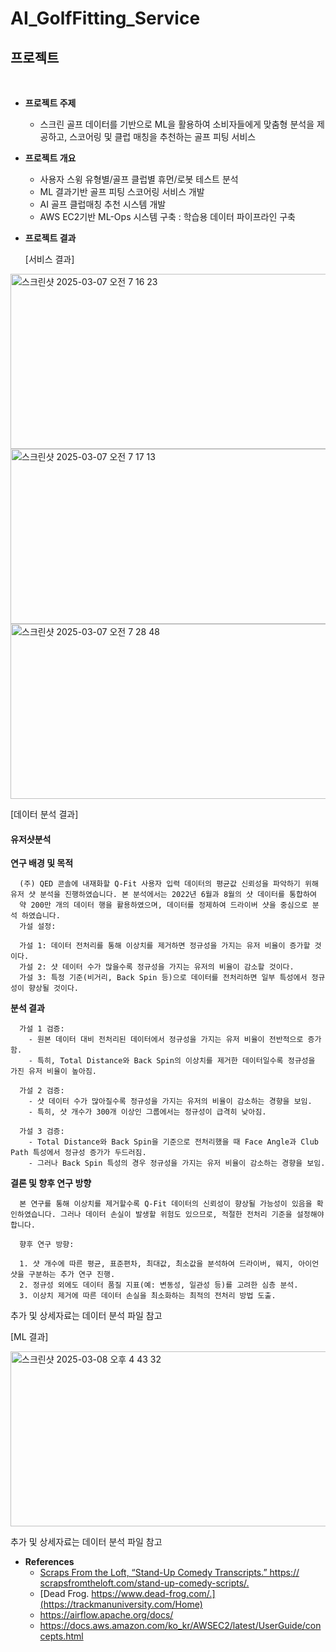 # AI_GolfFitting_Service

## 프로젝트
<br>

- **프로젝트 주제**
  - 스크린 골프 데이터를 기반으로 ML을 활용하여 소비자들에게 맞춤형 분석을 제공하고, 스코어링 및 클럽 매칭을 추천하는 골프 피팅 서비스

- **프로젝트 개요**
  -	사용자 스윙 유형별/골프 클럽별 휴먼/로봇 테스트 분석
  -	ML 결과기반 골프 피팅 스코어링 서비스 개발
  -	AI 골프 클럽매칭 추천 시스템 개발
  -	AWS EC2기반 ML-Ops 시스템 구축 : 학습용 데이터 파이프라인 구축


- **프로젝트 결과**

  [서비스 결과]

<img width="621" height = "280" alt="스크린샷 2025-03-07 오전 7 16 23" src="https://github.com/user-attachments/assets/0eb41017-1aa5-403f-87cb-b743e20af248" />
<img width="621" height = "280" alt="스크린샷 2025-03-07 오전 7 17 13" src="https://github.com/user-attachments/assets/a53f5ae0-bc3e-400f-b7bc-f93b67a61de5" />
<img width="621" height = "280" alt="스크린샷 2025-03-07 오전 7 28 48" src="https://github.com/user-attachments/assets/c0098d09-674d-4a35-900e-b5a4539b1732" />

  [데이터 분석 결과]

  #### 유저샷분석
  
  **연구 배경 및 목적**
  
      (주) QED 콘솔에 내재화할 Q-Fit 사용자 입력 데이터의 평균값 신뢰성을 파악하기 위해 유저 샷 분석을 진행하였습니다. 본 분석에서는 2022년 6월과 8월의 샷 데이터를 통합하여
      약 200만 개의 데이터 행을 활용하였으며, 데이터를 정제하여 드라이버 샷을 중심으로 분석 하였습니다.  
      가설 설정:  
  
      가설 1: 데이터 전처리를 통해 이상치를 제거하면 정규성을 가지는 유저 비율이 증가할 것이다.  
      가설 2: 샷 데이터 수가 많을수록 정규성을 가지는 유저의 비율이 감소할 것이다.  
      가설 3: 특정 기준(비거리, Back Spin 등)으로 데이터를 전처리하면 일부 특성에서 정규성이 향상될 것이다.  

  **분석 결과**
  
      가설 1 검증:  
        - 원본 데이터 대비 전처리된 데이터에서 정규성을 가지는 유저 비율이 전반적으로 증가함.  
        - 특히, Total Distance와 Back Spin의 이상치를 제거한 데이터일수록 정규성을 가진 유저 비율이 높아짐. 
        
      가설 2 검증:  
        - 샷 데이터 수가 많아질수록 정규성을 가지는 유저의 비율이 감소하는 경향을 보임.  
        - 특히, 샷 개수가 300개 이상인 그룹에서는 정규성이 급격히 낮아짐.  
        
      가설 3 검증:  
        - Total Distance와 Back Spin을 기준으로 전처리했을 때 Face Angle과 Club Path 특성에서 정규성 증가가 두드러짐.  
        - 그러나 Back Spin 특성의 경우 정규성을 가지는 유저 비율이 감소하는 경향을 보임.  

  
  **결론 및 향후 연구 방향**
  
      본 연구를 통해 이상치를 제거할수록 Q-Fit 데이터의 신뢰성이 향상될 가능성이 있음을 확인하였습니다. 그러나 데이터 손실이 발생할 위험도 있으므로, 적절한 전처리 기준을 설정해야합니다.  
      
      향후 연구 방향:  
  
      1. 샷 개수에 따른 평균, 표준편차, 최대값, 최소값을 분석하여 드라이버, 웨지, 아이언 샷을 구분하는 추가 연구 진행.  
      2. 정규성 외에도 데이터 품질 지표(예: 변동성, 일관성 등)를 고려한 심층 분석.  
      3. 이상치 제거에 따른 데이터 손실을 최소화하는 최적의 전처리 방법 도출.  
  
  추가 및 상세자료는 데이터 분석 파일 참고


  [ML 결과]

<img width="621" height = "280" alt="스크린샷 2025-03-08 오후 4 43 32" src="https://github.com/user-attachments/assets/98cc90ac-0876-429a-adb4-2b4d1c17a697" />

추가 및 상세자료는 데이터 분석 파일 참고

- **References**
  - [Scraps From the Loft, “Stand-Up Comedy Transcripts.” https:// scrapsfromtheloft.com/stand-up-comedy-scripts/.](https://xgboost.readthedocs.io/en/stable/)
  - [Dead Frog. https://www.dead-frog.com/.](https://trackmanuniversity.com/Home)
  - https://airflow.apache.org/docs/
  - https://docs.aws.amazon.com/ko_kr/AWSEC2/latest/UserGuide/concepts.html



<br><br>


